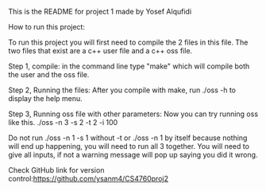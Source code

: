 This is the README for project 1 made by Yosef Alqufidi

How to run this project:

To run this project you will first need to compile the 2 files in this file. The two files that exist are a c++ user file and a c++ oss file.

Step 1, compile: in the command line type "make" which will compile both the user and the oss file.

Step 2, Running the files: After you compile with make, run ./oss -h to display the help menu.

Step 3, Running oss file with other parameters: Now you can try running oss like this. ./oss -n 3 -s 2 -t 2 -i 100

Do not run ./oss -n 1 -s 1 without -t or ./oss -n 1 by itself because nothing will end up happening, you will need to run all 3 together. You will need to give all inputs, if not a warning message will pop up saying you did it wrong.

Check GitHub link for version control:https://github.com/ysanm4/CS4760proj2
